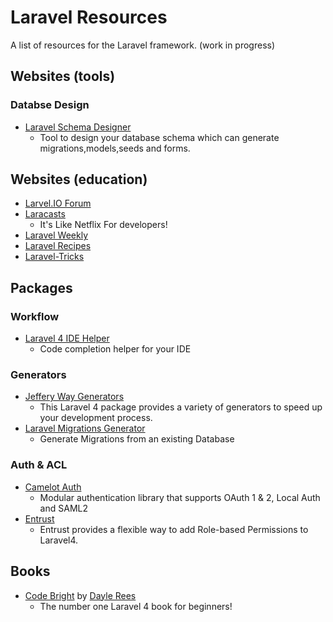 # Laravel Resources

A list of resources for the Laravel framework. (work in progress)

## Websites (tools)

### Databse Design

* [Laravel Schema Designer](http://laravelsd.com)
  - Tool to design your database schema which can generate migrations,models,seeds and forms.

## Websites (education)

* [Larvel.IO Forum](http://laravel.io/forum)
* [Laracasts](http://www.laracasts.com)
  - It's Like Netflix For developers!
* [Laravel Weekly](http://laravelweekly.com)
* [Laravel Recipes](http://laravel-recipes.com/)
* [Laravel-Tricks](http://www.laravel-tricks.com/)

## Packages

### Workflow
* [Laravel 4 IDE Helper](https://github.com/barryvdh/laravel-ide-helper)
  - Code completion helper for your IDE
  
### Generators

* [Jeffery Way Generators](https://github.com/JeffreyWay/Laravel-4-Generators)
  - This Laravel 4 package provides a variety of generators to speed up your development process.
* [Laravel Migrations Generator](https://github.com/barryvdh/laravel-migration-generator)
  - Generate Migrations from an existing Database

### Auth & ACL
* [Camelot Auth](https://github.com/taftse/camelot-auth)
  - Modular authentication library that supports OAuth 1 & 2, Local Auth and SAML2
* [Entrust](https://github.com/Zizaco/entrust)
  - Entrust provides a flexible way to add Role-based Permissions to Laravel4.

## Books

* [Code Bright](https://leanpub.com/codebright) by [Dayle Rees](https://github.com/daylerees)
  - The number one Laravel 4 book for beginners!
